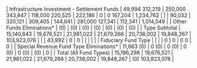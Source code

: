 | Infrastructure Investment - Settlement Funds | 49,994  312,219 | 250,000  343,847 | 118,000  220,525 | 222,186 | 0 | 0  167,204 | 1,234,762 |
| | 90,032 | 320,121 | 309,405 | 144,841 | 281,000  127,341 | 112,341 | 1,014,049 |
| Other Funds  Eliminations* | (0) | (0) | (0) | (0) | (0) | (0) | (0) |
| Type Subtotal | 15,140,643 | 19,676,521 | 21,981,022 | 21,679,266 | 20,738,002 | 19,848,267 | 103,923,078 |
| | 43,992 | 0 | 0 | | | | |
| Fiduciary Fund Type | | | | 0 | 0 | 0  0 | 0 |
| Special Revenue Fund Type  Eliminations* | 11,663  (0) | 0  (0) | 0  (0) | 0  (0) | 0  (0) | (0) | 0 |
| Total (All Fund Types) | 15,196,298 | 19,676,521 | 21,981,022 | 21,679,266 | 20,738,002 | 19,848,267 | (0)  103,923,078 |